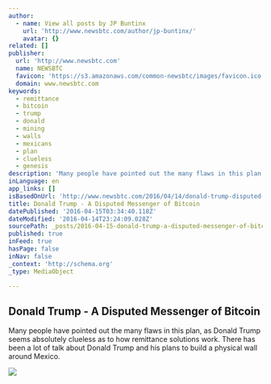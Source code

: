 ```yaml
---
author:
  - name: View all posts by JP Buntinx
    url: 'http://www.newsbtc.com/author/jp-buntinx/'
    avatar: {}
related: []
publisher:
  url: 'http://www.newsbtc.com'
  name: NEWSBTC
  favicon: 'https://s3.amazonaws.com/common-newsbtc/images/favicon.ico'
  domain: www.newsbtc.com
keywords:
  - remittance
  - bitcoin
  - trump
  - donald
  - mining
  - walls
  - mexicans
  - plan
  - clueless
  - genesis
description: 'Many people have pointed out the many flaws in this plan, as Donald Trump seems absolutely clueless as to how remittance solutions work. There has been a lot of talk about Donald Trump and his plans to build a physical wall around Mexico.'
inLanguage: en
app_links: []
isBasedOnUrl: 'http://www.newsbtc.com/2016/04/14/donald-trump-disputed-messenger-bitcoin/'
title: Donald Trump - A Disputed Messenger of Bitcoin
datePublished: '2016-04-15T03:34:40.118Z'
dateModified: '2016-04-14T23:24:09.028Z'
sourcePath: _posts/2016-04-15-donald-trump-a-disputed-messenger-of-bitcoin.md
published: true
inFeed: true
hasPage: false
inNav: false
_context: 'http://schema.org'
_type: MediaObject

---
```

<article style=""><h1>Donald Trump - A Disputed Messenger of Bitcoin</h1><p>Many people have pointed out the many flaws in this plan, as Donald Trump seems absolutely clueless as to how remittance solutions work. There has been a lot of talk about Donald Trump and his plans to build a physical wall around Mexico.</p><img src="http://s3.amazonaws.com/main-newsbtc-images/2016/04/14133133/Bitcoin-Remittance-Trump-Genesis-Mining.jpg" /></article>